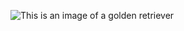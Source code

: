 ![This is an image of a golden retriever](https://user-images.githubusercontent.com/81825422/113488169-5822b780-948a-11eb-90b3-4c8ed5487379.jpg)
